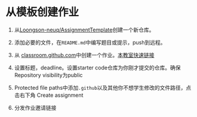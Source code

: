 # 从模板创建作业

1. 从[Loongson-neuq/AssignmentTemplate](https://github.com/Loongson-neuq/AssignmentTemplate)创建一个新仓库。

2. 添加必要的文件，在`README.md`中编写题目或提示，push到远程。

3. 从 [classroom.github.com](https://classroom.github.com/)中创建一个作业。[本教室快速链接](https://classroom.github.com/classrooms/181616342-2024-neuq/new_assignments/new)

4. 设置标题，deadline。设置starter code仓库为你刚才提交的仓库。确保Repository visibility为public

5. Protected file paths中添加`.github`以及其他你不想学生修改的文件路径，点击右下角 Create assignment

6. 分发作业邀请链接
